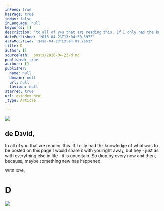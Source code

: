 ```yaml
---
inFeed: true
hasPage: true
inNav: false
inLanguage: null
keywords: []
description: 'to all of you that are reading this. If I only had the knowledge of what was to be posted on this page I would share it with you right away, but hey - just as with everything else in life - it is uncertain. So drop by every now and then, because, maybe something new has happened.'
datePublished: '2016-04-23T13:04:50.597Z'
dateModified: '2016-04-23T13:04:02.555Z'
title: D
author: []
sourcePath: _posts/2016-04-23-d.md
published: true
authors: []
publisher:
  name: null
  domain: null
  url: null
  favicon: null
starred: true
url: d/index.html
_type: Article

---
```

![](https://the-grid-user-content.s3-us-west-2.amazonaws.com/523370cc-141d-483a-8749-918b546a12d5.png)

## de David, 

to all of you that are reading this. If I only had the knowledge of what was to be posted on this page I would share it with you right away, but hey - just as with everything else in life - it is uncertain. So drop by every now and then, because, maybe something new has happened.

With love, 

# D
![](https://the-grid-user-content.s3-us-west-2.amazonaws.com/2b4b802f-c01d-4e75-b6b1-7df6eaa171c7.png)